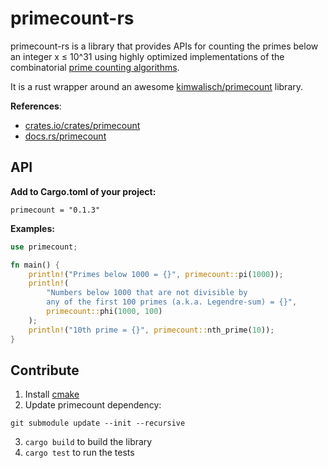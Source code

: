 # primecount-rs

primecount-rs is a library that provides APIs for counting the primes below an integer x ≤ 10^31 
using highly optimized implementations of the combinatorial 
[prime counting algorithms](https://en.wikipedia.org/wiki/Prime-counting_function#Algorithms_for_evaluating_%CF%80(x)).

It is a rust wrapper around an awesome [kimwalisch/primecount](https://github.com/kimwalisch/primecount) library.

**References**:
- [crates.io/crates/primecount](https://crates.io/crates/primecount)
- [docs.rs/primecount](https://docs.rs/primecount)

## API

**Add to Cargo.toml of your project:**
```
primecount = "0.1.3"
```

**Examples:**
```rust
use primecount;

fn main() {
    println!("Primes below 1000 = {}", primecount::pi(1000));
    println!(
        "Numbers below 1000 that are not divisible by 
        any of the first 100 primes (a.k.a. Legendre-sum) = {}",
        primecount::phi(1000, 100)
    );
    println!("10th prime = {}", primecount::nth_prime(10));
}
```

## Contribute

1. Install [cmake](https://cmake.org/)
2. Update primecount dependency:
```
git submodule update --init --recursive
```
3. `cargo build` to build the library
4. `cargo test` to run the tests
